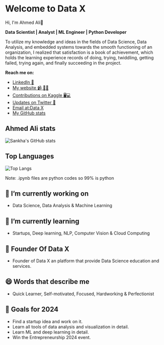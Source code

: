 # Welcome to Data X
Hi, I'm Ahmed Ali👋 

**Data Scientist | Analyst  | ML Engineer | Python Developer**

To utilize my knowledge and ideas in the fields of Data Science, Data Analysis, and embedded systems towards the smooth functioning of an organization, I realized that satisfaction is a book of achievement, which holds the learning experience records of doing, trying, twiddling, getting failed, trying again, and finally succeeding in the project.

**Reach me on:**
- [LinkedIn 💼](https://www.linkedin.com/in/rajaahmedalikhan)
- [My website 📹 ✍🏾](https://dataxofficial.com)
- [Contributions on Kaggle 🖥💻](https://www.kaggle.com/datascientist97)
- [Updates on Twitter 💬](https://twitter.com/datax-official)
- [Email at:Data X](mailto:datascientist097@gmail.com)
- [My GitHub stats](#datax-officail-github-stats)

## Ahmed Ali stats
![Sankha's GitHub stats](https://github-readme-stats.vercel.app/api?username=datax-official&show_icons=true&theme=radical)

## Top Languages

![Top Langs](https://github-readme-stats.vercel.app/api/top-langs/?username=datax-official&layout=compact&theme=radical)

Note: .ipynb files are python codes so 99% is python

## 🔭 I’m currently working on
- Data Science, Data Analysis & Machine Learning

## 🌱 I’m currently learning
- Startups, Deep learning, NLP, Computer Vision & Cloud Computing

## 👯 Founder Of Data X
- Founder of Data X an platform that provide Data Science education and services. 

## 😄 Words that describe me
- Quick Learner, Self-motivated, Focused, Hardworking & Perfectionist
  
## 🎯 Goals for 2024
- Find a startup idea and work on it.
- Learn all tools of data analysis and visualization in detail.
- Learn ML and deep learning in detail.
- Win the Entrepreneurship 2024 event.






